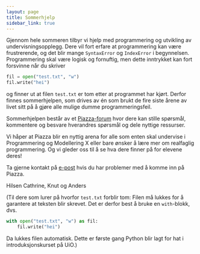 ```yaml
---
layout: page
title: Sommerhjelp
sidebar_link: true
---
```


Gjennom hele sommeren tilbyr vi hjelp med programmering og utvikling av undervisningsopplegg. Dere vil fort erfare at programmering kan være frustrerende, og det blir mange `SyntaxError` og `IndexError` i begynnelsen. Programmering skal være logisk og fornuftig, men dette inntrykket kan fort forsvinne når du skriver
``` Python
fil = open("test.txt", "w")
fil.write("hei")
```
og finner ut at filen `test.txt` er tom etter at programmet har kjørt. Derfor finnes sommerhjelpen, som drives av én som brukt de fire siste årene av livet sitt på å gjøre alle mulige dumme programmeringsfeil.

Sommerhjelpen består av et [Piazza-forum](piazza.com/uio.no/summer2018/profag) hvor dere kan stille spørsmål, kommentere og besvare hverandres spørsmål og dele nyttige ressurser.

Vi håper at Piazza blir en nyttig arena for alle som enten skal undervise i Programmering og Modellering X eller bare ønsker å lære mer om realfaglig programmering. Og vi gleder oss til å se hva dere finner på for elevene deres!

Ta gjerne kontakt på [e-post](mailto:anjohan@uio.no) hvis du har problemer med å komme inn på Piazza.

Hilsen Cathrine, Knut og Anders

(Til dere som lurer på hvorfor `test.txt` forblir tom: Filen må lukkes for å garantere at teksten blir skrevet. Det er derfor best å bruke en `with`-blokk, dvs.
``` Python
with open("test.txt", "w") as fil:
	fil.write("hei")
```
Da lukkes filen automatisk. Dette er første gang Python blir lagt for hat i introduksjonskurset på UiO.)
